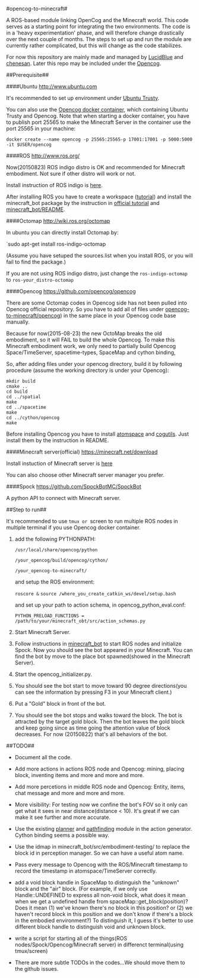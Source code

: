 #opencog-to-minecraft#

A ROS-based module linking OpenCog and the Minecraft world. This code serves as a starting point for integrating the two environments. The code is in a 'heavy experimentation' phase, and will therefore change drastically over the next couple of months. The steps to set up and run the module are currently rather complicated, but this will change as the code stabilizes.

For now this repository are mainly made and managed by [LucidBlue](https://github.com/LucidBlue) and [chenesan](https://github.com/chenesan). Later this repo may be included under the [Opencog](https://github.com/opencog).

##Prerequisite##

####Ubuntu http://www.ubuntu.com

It's recommended to set up environment under [Ubuntu Trusty](http://releases.ubuntu.com/14.04/).

You can also use the [Opencog docker container](http://wiki.opencog.org/w/Building_OpenCog#Docker_.2864_bit_systems_only.29), which containing Ubuntu Trusty and Opencog. Note that when starting a docker container, you have to publish port 25565 to make the Minecraft Server in the container use the port 25565 in your machine:

`docker create --name opencog -p 25565:25565-p 17001:17001 -p 5000:5000 -it $USER/opencog`

####ROS http://www.ros.org/

Now(20150823) ROS indigo distro is OK and recommended for Minecraft embodiment. Not sure if other distro will work or not.

Install instruction of ROS indigo is [here](http://wiki.ros.org/indigo/Installation/Ubuntu).

After installing ROS you have to create a workspace ([tutorial](http://wiki.ros.org/catkin/Tutorials/create_a_workspace)) and install the minecraft_bot package by the instruction in [official tutorial](http://wiki.ros.org/catkin/Tutorials/CreatingPackage) and [minecraft_bot/README](https://github.com/OC2MC/opencog-to-minecraft/tree/master/minecraft_bot).

####Octomap http://wiki.ros.org/octomap

In ubuntu you can directly install Octomap by:

`sudo apt-get install ros-indigo-octomap

(Assume you have setuped the sources.list when you install ROS, or you will fail to find the package.)

If you are not using ROS indigo distro, just change the `ros-indigo-octomap` to `ros-your_distro-octomap`

####Opencog https://github.com/opencog/opencog

There are some Octomap codes in Opencog side has not been pulled into Opencog official repository. So you have to add all of files under [opencog-to-minecraft/opencog](https://github.com/OC2MC/opencog-to-minecraft/tree/master/opencog)) in the same place in your Opencog code base manually.

Because for now(2015-08-23) the new OctoMap breaks the old embodiment, so it will FAIL to build the whole Opencog. To make this Minecraft embodiment work, we only need to partially build Opencog Space/TimeServer, spacetime-types, SpaceMap and cython binding,

So, after adding files under your opencog directory, build it by following procedure (assume the working directory is under your Opencog):

    mkdir build
    cmake ..
    cd build
    cd ../spatial
    make
    cd ../spacetime
    make
    cd ../cython/opencog
    make


Before installing Opencog you have to install [atomspace](https://github.com/opencog/atomspace) and [cogutils](https://github.com/opencog/cogutils). Just install them by the instruction in README.

####Minecraft server(official) https://minecraft.net/download

Install instuction of Minecraft server is [here](http://minecraft.gamepedia.com/Tutorials/Setting_up_a_server)

You can also choose other Minecraft server manager you prefer.

####Spock https://github.com/SpockBotMC/SpockBot

A python API to connect with Minecraft server.

##Step to run##

It's recommended to use `tmux or `screen to run multiple ROS nodes in multiple terminal if you use Opencog docker container.

1. add the following PYTHONPATH:

    `/usr/local/share/opencog/python`

    `/your_opencog/build/opencog/cython/`

    `/your_opencog-to-minecraft/`

   and setup the ROS environment:

    `roscore &`
    `source /where_you_create_catkin_ws/devel/setup.bash`

   and set up your path to action schema, in opencog_python_eval.conf:
   
   `PYTHON_PRELOAD_FUNCTIONS = /path/to/your/minecraft_obt/src/action_schemas.py`

2. Start Minecraft Server.

3. Follow instructions in [minecraft_bot](https://github.com/OC2MC/opencog-to-minecraft/tree/master/minecraft_bot) to start ROS nodes and initialize Spock. Now you should see the bot appeared in your Minecraft. You can find the bot by move to the place bot spawned(showed in the Minecraft Server).

4. Start the opencog_initializer.py.

5. You should see the bot start to move toward 90 degree directions(you can see the information by pressing F3 in your Minecraft client.)

6. Put a "Gold" block in front of the bot.

7. You should see the bot stops and walks toward the block. The bot is attracted by the target gold block. Then the bot leaves the gold block and keep going since as time going the attention value of block decreases. For now (20150822) that's all behaviors of the bot.

##TODO##

* Document all the code.

* Add more actions in actions ROS node and Opencog: mining, placing block, inventing items and more and more and more.

* Add more percetions in middle ROS node and Opencog: Entity, items, chat message and more and more and more.

* More visibility: For testing now we confine the bot's FOV so it only can get what it sees in near distance(distance < 10). It's great if we can make it see further and more accurate.

* Use the existing [planner](https://github.com/opencog/opencog/blob/master/opencog/embodiment/Control/OperationalAvatarController/OCPlanner.h) and [pathfinding](https://github.com/opencog/opencog/blob/master/opencog/spatial/3DSpaceMap/Pathfinder3D.cc) module in the action generator. Cython binding seems a possible way.

* Use the idmap in minecraft_bot/src/embodiment-testing/ to replace the block id in perception manager. So we can have a useful atom name.

* Pass every message to Opencog with the ROS/Minecraft timestamp to record the timestamp in atomspace/TimeServer correctly.

* add a void block handle in SpaceMap to distinguish the "unknown" block and the "air" block. (For example, if we only use Handle::UNDEFINED to express all non-void block, what does it mean when we get a undefined handle from spaceMap::get_block(position)? Does it mean (1) we've known there's no block in this position? or (2) we haven't record block in this position and we don't know if there's a block in the embodied environment?) To distinguish it, I guess it's better to use different block handle to distinguish void and unknown block.

* write a script for starting all of the things(ROS nodes/Spock/Opencog/Minecraft server) in differenct terminal(using tmux/screen)

* There are more subtle TODOs in the codes...We should move them to the github issues.


